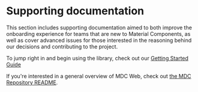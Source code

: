 <!--docs:
title: "Documentation"
layout: landing
section: docs
path: /docs/
-->

# Supporting documentation

This section includes supporting documentation aimed to both improve the onboarding experience for teams that are new to Material Components, as well as cover advanced issues for those interested in the reasoning behind our decisions and contributing to the project.

To jump right in and begin using the library, check out our [Getting Started Guide](./getting-started.md)

If you're interested in a general overview of MDC Web, check out [the MDC Repository README](../README.md).
